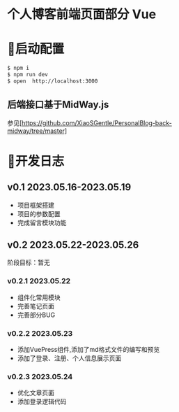 #  个人博客前端页面部分 Vue


# 🚀启动配置
```bash
$ npm i
$ npm run dev
$ open  http://localhost:3000
```

## 后端接口基于MidWay.js

参见[https://github.com/XiaoSGentle/PersonalBlog-back-midway/tree/master]


# 🎫开发日志

## v0.1 2023.05.16-2023.05.19

* 项目框架搭建
* 项目的参数配置
* 完成留言模块功能

## v0.2 2023.05.22-2023.05.26
  阶段目标：暂无
### v0.2.1 2023.05.22
 * 组件化常用模块
 * 完善笔记页面
 * 完善部分BUG

### v0.2.2 2023.05.23
 * 添加VuePress组件,添加了md格式文件的编写和预览
 * 添加了登录、注册、个人信息展示页面


### v0.2.3 2023.05.24
 * 优化文章页面
 * 添加登录逻辑代码



